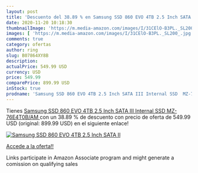 ```yaml
---
layout: post
title: 'Descuento del 38.89 % en Samsung SSD 860 EVO 4TB 2.5 Inch SATA II'
date: 2020-11-20 10:18:30
thumbnailImage: 'https://m.media-amazon.com/images/I/31CElO-B3PL._SL200_.jpg'
images: [ 'https://m.media-amazon.com/images/I/31CElO-B3PL._SL200_.jpg' ]
comments: true
category: ofertas
author: ring
slug: B07864XY8B
description:
actualPrice: 549.99 USD
currency: USD
price: 549.99
comparePrice: 899.99 USD
inStock: true
prodname: 'Samsung SSD 860 EVO 4TB 2.5 Inch SATA III Internal SSD  MZ-76E4T0B/AM '
---
```


Tienes [Samsung SSD 860 EVO 4TB 2.5 Inch SATA III Internal SSD  MZ-76E4T0B/AM ](https://www.amazon.com/dp/B07864XY8B/?tag=tolees-20) con un 38.89 % de descuento con precio de oferta de 549.99 USD (original: 899.99 USD) en el siguiente enlace!

[![Samsung SSD 860 EVO 4TB 2.5 Inch SATA II](https://m.media-amazon.com/images/I/31CElO-B3PL._SL200_.jpg)](https://www.amazon.com/dp/B07864XY8B/?tag=tolees-20)

[Accede a la oferta!!](https://www.amazon.com/dp/B07864XY8B/?tag=tolees-20)

Links participate in Amazon Associate program and might generate a comission on qualifying sales


